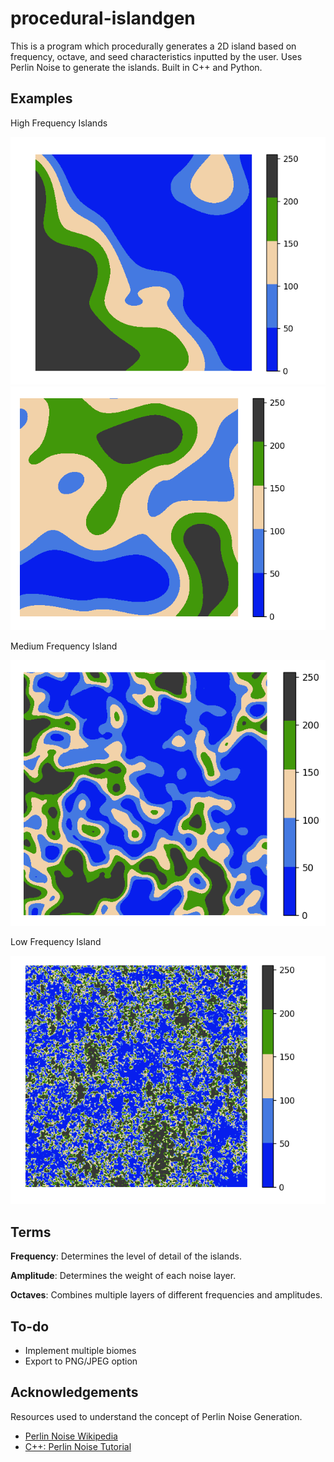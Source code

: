 # procedural-islandgen

This is a program which procedurally generates a 2D island based on frequency, octave, and seed characteristics inputted by the user. Uses Perlin Noise to generate the islands. Built in C++ and Python.

## Examples

High Frequency Islands

![High Frequency 1](https://github.com/AmanRV/procedural-islandgen/blob/main/images/high-freq.png?raw=true)
![High Frequency 2](https://github.com/AmanRV/procedural-islandgen/blob/main/images/high-freq2.png?raw=true)


Medium Frequency Island

![Medium Frequency 1](https://github.com/AmanRV/procedural-islandgen/blob/main/images/medium-freq.png?raw=true)


Low Frequency Island

![Low Frequency 1](https://github.com/AmanRV/procedural-islandgen/blob/main/images/low-freq.png?raw=true)

## Terms

**Frequency**: Determines the level of detail of the islands.

**Amplitude**: Determines the weight of each noise layer.

**Octaves**: Combines multiple layers of different frequencies and amplitudes.




## To-do
- Implement multiple biomes
- Export to PNG/JPEG option

## Acknowledgements
Resources used to understand the concept of Perlin Noise Generation.

 - [Perlin Noise Wikipedia](https://en.wikipedia.org/wiki/Perlin_noise)
 - [C++: Perlin Noise Tutorial](https://www.youtube.com/watch?v=kCIaHqb60Cw&t=138s)


